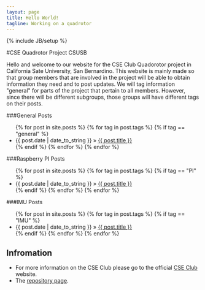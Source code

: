 ```yaml
---
layout: page
title: Hello World!
tagline: Working on a quadrotor
---
```

{% include JB/setup %}

#CSE Quadrotor Project CSUSB

Hello and welcome to our website for the CSE Club Quadorotor project in California Sate University, San Bernardino. This website is mainly made so that group members that are involved in the project will be able to obtain information they need and to post updates. We will tag information "general" for parts of the project that pertain to all members. However, since there will be different subgroups, those groups will have different tags on their posts.


###General Posts
<ul class="posts">
	{% for post in site.posts %}
	{% for tag in post.tags %}
	{% if tag == "general" %}
	<li><span>{{ post.date | date_to_string }}</span> &raquo; <a href="{{ BASE_PATH }}{{ post.url }}">{{ post.title }}</a></li>
	{% endif %}
	{% endfor %}
	{% endfor %}
</ul>

###Raspberry PI Posts
<ul class="posts">
	{% for post in site.posts %}
	{% for tag in post.tags %}
	{% if tag == "PI" %}
	<li><span>{{ post.date | date_to_string }}</span> &raquo; <a href="{{ BASE_PATH }}{{ post.url }}">{{ post.title }}</a></li>
	{% endif %}
	{% endfor %}
	{% endfor %}
</ul>

###IMU Posts
<ul class="posts">
	{% for post in site.posts %}
	{% for tag in post.tags %}
	{% if tag == "IMU" %}
	<li><span>{{ post.date | date_to_string }}</span> &raquo; <a href="{{ BASE_PATH }}{{ post.url }}">{{ post.title }}</a></li>
	{% endif %}
	{% endfor %}
	{% endfor %}
</ul>

## Infromation
<ul>
	<li>For more information on the CSE Club please go to the official <a href="http://cse-club.com">CSE Club</a> website.</li> 
	<li>The <a href="http://github.com/egonzalezjr555/CSE-Club-Quadcopter">repository page</a>.</li>
</ul>